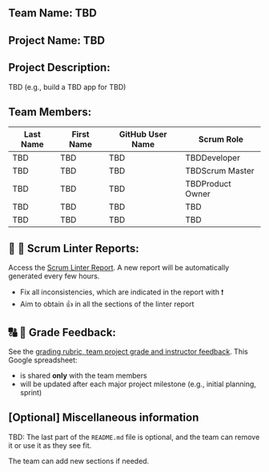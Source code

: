 ## Team Name: TBD

## Project Name: TBD

## Project Description:
TBD (e.g., build a TBD app for TBD)

## Team Members:

Last Name       | First Name      | GitHub User Name     | Scrum Role
--------------- | --------------- | -------------------- | ---------------
TBD             | TBD             | TBD                  | TBDDeveloper
TBD             | TBD             | TBD                  | TBDScrum Master
TBD             | TBD             | TBD                  | TBDProduct Owner
TBD             | TBD             | TBD                  | TBD
TBD             | TBD             | TBD                  | TBD

## :eyes: :memo: Scrum Linter Reports:
Access the [Scrum Linter Report](http://cs.boisestate.edu/~bdit/ScrumLinter/CS471F20ScrumLinterReports/CS471-F20-Team9_S1PbT3y0k3GJxjCc7CxaVcDVplENPKlh1OLQLtrX/). A new report will be automatically generated every few hours.
- Fix all inconsistencies, which are indicated in the report with :heavy_exclamation_mark:
- Aim to obtain :thumbsup: in all the sections of the linter report

## :capital_abcd: :mega: Grade Feedback:
See the [grading rubric, team project grade and instructor feedback](https://docs.google.com/spreadsheets/d/1bwT13Y_9k2QZnB1DQiKfbsCJMycpafwSJoPd8uz1z4A/edit?usp=sharing). This Google spreadsheet:
- is shared **only** with the team members
- will be updated after each major project milestone (e.g., initial planning, sprint)

## [Optional] Miscellaneous information
TBD: The last part of the `README.md` file is optional, and the team can remove it or use it as they see fit.

The team can add new sections if needed.
